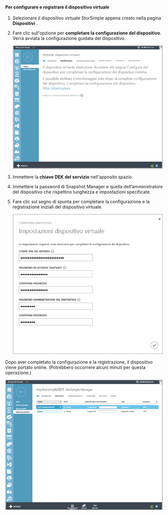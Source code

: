 #### <a name="to-configure-and-register-the-virtual-device"></a>Per configurare e registrare il dispositivo virtuale

1. Selezionare il dispositivo virtuale StorSimple appena creato nella pagina **Dispositivi** .
2. Fare clic sull'opzione per **completare la configurazione del dispositivo**. Verrà avviata la configurazione guidata del dispositivo.
    
    ![Installazione completa del dispositivo StorSimple nella pagina dei dispositivi](./media/storsimple-configure-register-virtual-device/StorSimple_CompleteDeviceSetupSVA1M.png)

4. Immettere la **chiave DEK del servizio** nell'apposito spazio.

5. Immettere la password di Snapshot Manager e quella dell’amministratore del dispositivo che rispettino lunghezza e impostazioni specificate.

6. Fare clic sul segno di spunta per completare la configurazione e la registrazione iniziali del dispositivo virtuale. 
    
    ![Impostazioni del dispositivo virtuale StorSimple](./media/storsimple-configure-register-virtual-device/StorSimple_VirtualDeviceSettings1.png)

Dopo aver completato la configurazione e la registrazione, il dispositivo viene portato online. (Potrebbero occorrere alcuni minuti per questa operazione.)

![Fase online dispositivo virtuale StorSimple](./media/storsimple-configure-register-virtual-device/StorSimple_VirtualDeviceOnline1M.png)



<!--HONumber=Jan17_HO1-->


